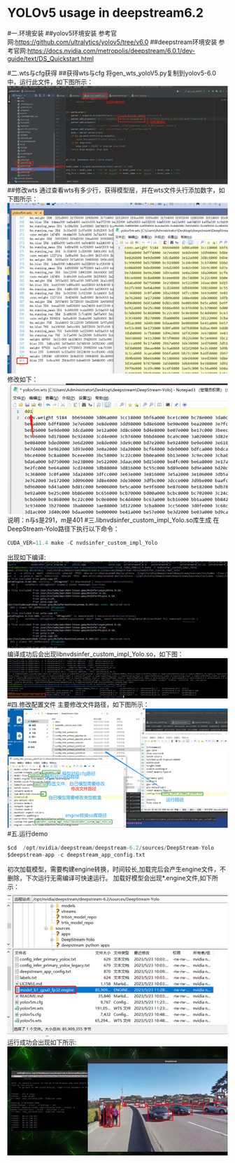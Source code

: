 # YOLOv5 usage in deepstream6.2

#一.环境安装
##yolov5环境安装
参考官网:https://github.com/ultralytics/yolov5/tree/v6.0
##deepstream环境安装
参考官网:https://docs.nvidia.com/metropolis/deepstream/6.0.1/dev-guide/text/DS_Quickstart.html

#二.wts与cfg获得
##获得wts与cfg
将gen_wts_yoloV5.py复制到yolov5-6.0中，运行此文件，如下图所示：
![img_3.png](imgs/img_3.png)
##修改wts
通过查看wts有多少行，获得模型层，并在wts文件头行添加数字，如下图所示：
![img_4.png](imgs/img_4.png)
修改如下：
![img_5.png](imgs/img_5.png)
说明：n与s是291，m是401
#三.libnvdsinfer_custom_impl_Yolo.so库生成
在DeepStream-Yolo路径下执行以下命令：
```c
CUDA_VER=11.4 make -C nvdsinfer_custom_impl_Yolo
```
出现如下编译:
![img_8.png](imgs/img_8.png)
编译成功后会出现libnvdsinfer_custom_impl_Yolo.so，如下图：
![img_9.png](imgs/img_9.png)
#四.修改配置文件
主要修改文件路径，如下图所示：
![img_10.png](imgs/img_10.png)
#五.运行demo

```c
$cd  /opt/nvidia/deepstream/deepstream-6.2/sources/DeepStream-Yolo
$deepstream-app -c deepstream_app_config.txt
```
初次加载模型，需要构建engine转换，时间较长,加载完后会产生engine文件，不删除，下次运行无需编译可快速运行。
加载好模型会出现*.engine文件,如下所示：
![img_13.png](imgs/img_13.png)
运行成功会出现如下所示:
![img_14.png](imgs/img_14.png)













